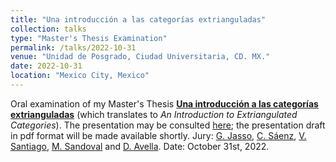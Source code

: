 ```yaml
---
title: "Una introducción a las categorías extrianguladas"
collection: talks
type: "Master's Thesis Examination"
permalink: /talks/2022-10-31
venue: "Unidad de Posgrado, Ciudad Universitaria, CD. MX."
date: 2022-10-31
location: "Mexico City, Mexico"
---
```


Oral examination of my Master's Thesis [**Una introducción a las categorías extrianguladas**](https://tesiunam.dgb.unam.mx:443/F/UECLCY6TT4XAQKD37J6SJDSGIQ9Q48Q4B6NRUK4NTLKM482RJ8-04436?func=service&doc_library=TES01&doc_number=000831398&line_number=0001&func_code=WEB-FULL&service_type=MEDIA%22) (which translates to _An Introduction to Extriangulated Categories_). The presentation may be consulted [here](https://dabnciencias.github.io/Examen_profesional); the presentation draft in pdf format will be made available shortly. Jury: [G. Jasso](https://www.maths.lu.se/staff/gustavo-jasso/), [C. Sáenz](http://lancelot.fciencias.unam.mx/index.php/nosotros/profesores-de-tiempo-completo/33-dra-edith-corina-saenz-valadez), [V. Santiago](http://132.248.181.248/directorio/55702), [M. Sandoval](https://sites.google.com/izt.uam.mx/marlisha) and [D. Avella](https://archive.fciencias.unam.mx/directorio/28396). Date: October 31st, 2022.
